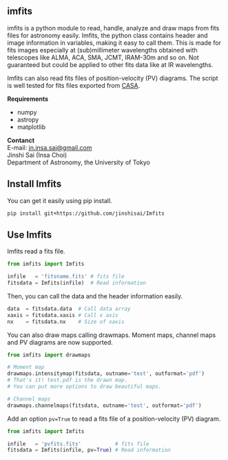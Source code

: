 imfits
-----------------------
imfits is a python module to read, handle, analyze and draw maps from fits files for astronomy easily. Imfits, the python class contains header and image information in variables, making it easy to call them. This is made for fits images especially at (sub)millimeter wavelengths obtained with telescopes like ALMA, ACA, SMA, JCMT, IRAM-30m and so on. Not guaranteed but could be applied to other fits data like at IR wavelengths.

Imfits can also read fits files of position-velocity (PV) diagrams. The script is well tested for fits files exported from [CASA](https://casa.nrao.edu).

**Requirements**

- numpy
- astropy
- matplotlib


**Contanct**  
E-mail: jn.insa.sai@gmail.com  
Jinshi Sai (Insa Choi)  
Department of Astronomy, the University of Tokyo


Install Imfits
----
You can get it easily using pip install.

```bash
pip install git+https://github.com/jinshisai/Imfits
```


Use Imfits
---------------

Imfits read a fits file.

```python
from imfits import Imfits

infile   = 'fitsname.fits' # fits file
fitsdata = Imfits(infile)  # Read information
```

Then, you can call the data and the header information easily.

```python
data  = fitsdata.data  # Call data array
xaxis = fitsdata.xaxis # Call x axis
nx    = fitsdata.nx    # Size of xaxis
```

You can also draw maps calling drawmaps. Moment maps, channel maps and PV diagrams are now supported.

```python
from imfits import drawmaps

# Moment map
drawmaps.intensitymap(fitsdata, outname='test', outformat='pdf')
# That's it! test.pdf is the drawn map.
# You can put more options to draw beautiful maps.

# Channel maps
drawmaps.channelmaps(fitsdata, outname='test', outformat='pdf')
```

Add an option ```pv=True``` to read a fits file of a position-velocity (PV) diagram.

```python
from imfits import Imfits

infile   = 'pvfits.fits'           # fits file
fitsdata = Imfits(infile, pv=True) # Read information
```
